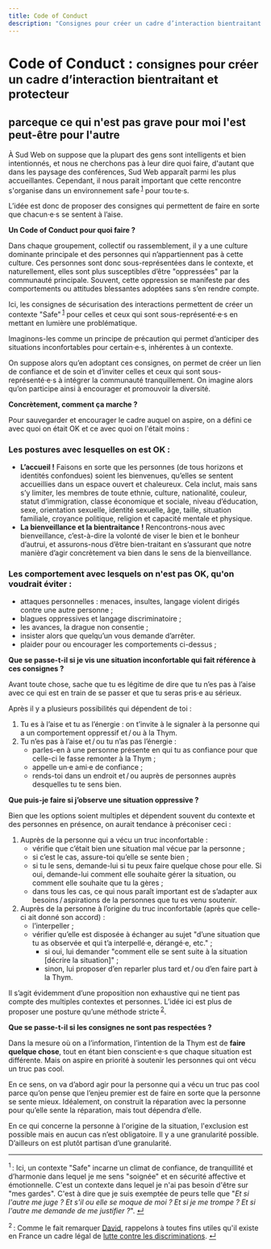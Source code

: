 ```yaml
--- 
title: Code of Conduct
description: "Consignes pour créer un cadre d’interaction bientraitant et protecteur"
---
```


<div class="wrapper text-left" markdown="1">

# <span lang="en">Code of Conduct</span> : <small>consignes pour créer un cadre d’interaction bientraitant et protecteur</small>
## parceque ce qui n'est pas grave pour moi l'est peut-être pour l'autre

À Sud Web on suppose que la plupart des gens sont intelligents et bien intentionnés, et nous ne cherchons pas à leur dire quoi faire, d'autant que dans les paysage des conférences, Sud Web apparaît parmi les plus accueillantes. Cependant, il nous  parait important que cette rencontre s'organise dans un environnement safe&#8239;<sup><a href="#note1" id="note1-source">1</a></sup> pour tou·te·s.

L’idée est donc de proposer des consignes qui permettent de faire en sorte que chacun·e·s se sentent à l’aise. 

**Un Code of Conduct pour quoi faire ?**

Dans chaque groupement, collectif ou rassemblement, il y a une culture dominante principale et des personnes qui n’appartiennent pas à cette culture. Ces personnes sont donc sous-représentées dans le contexte, et naturellement, elles sont plus susceptibles d’être "oppressées" par la communauté principale. Souvent, cette oppression se manifeste par des comportements ou attitudes blessantes adoptées sans s’en rendre compte.

Ici, les consignes de sécurisation des interactions permettent de créer un contexte "Safe"&#8239;<sup><a href="#note1" id="note1-source">1</a></sup> pour celles et ceux qui sont sous-représenté·e·s en mettant en lumière une problématique.

Imaginons-les comme un principe de précaution qui permet d’anticiper des situations inconfortables pour certain·e·s, inhérentes à un contexte.

On suppose alors qu’en adoptant ces consignes, on permet de créer un lien de confiance et de soin et d’inviter celles et ceux qui sont sous-représenté·e·s à intégrer la communauté tranquillement. On imagine alors qu’on participe ainsi à encourager et promouvoir la diversité.

**Concrètement, comment ça marche ?**

Pour sauvegarder et encourager le cadre auquel on aspire, on a défini ce avec quoi on était OK et ce avec quoi on l'était moins :

### Les postures avec lesquelles on est OK :

* **L’accueil !** Faisons en sorte que les personnes (de tous horizons et identités confondues) soient les bienvenues, qu’elles se sentent accueillies dans un espace ouvert et chaleureux. Cela inclut, mais sans s’y limiter, les membres de toute ethnie, culture, nationalité, couleur, statut d’immigration, classe économique et sociale, niveau d’éducation, sexe, orientation sexuelle, identité sexuelle, âge, taille, situation familiale, croyance politique, religion et capacité mentale et physique.
* **La bienveillance et la bientraitance !** Rencontrons-nous avec bienveillance, c’est-à-dire la volonté de viser le bien et le bonheur d’autrui, et assurons-nous d’être bien-traitant en s’assurant que notre manière d’agir concrètement va bien dans le sens de la bienveillance.

### Les comportement avec lesquels on n'est pas OK, qu'on voudrait éviter :

* attaques personnelles : menaces, insultes, langage violent dirigés contre une autre personne ;
* blagues oppressives et langage discriminatoire ;
* les avances, la drague non consentie ;
* insister alors que quelqu’un vous demande d’arrêter.
* plaider pour ou encourager les comportements ci-dessus ;

**Que se passe-t-il si je vis une situation inconfortable qui fait référence à ces consignes ?**

Avant toute chose, sache que tu es légitime de dire que tu n’es pas à l’aise avec ce qui est en train de se passer et que tu seras pris·e au sérieux.

Après il y a plusieurs possibilités qui dépendent de toi : 

1. Tu es à l’aise et tu as l’énergie : on t’invite à le signaler à la personne qui a un comportement oppressif et&#8239;/&#8239;ou à la Thym.
2. Tu n’es pas à l’aise et&#8239;/&#8239;ou tu n’as pas l’énergie :
    * parles-en à une personne présente en qui tu as confiance pour que celle-ci le fasse remonter à la Thym ;
    * appelle un·e ami·e de confiance ;
    * rends-toi dans un endroit et&#8239;/&#8239;ou auprès de personnes auprès desquelles tu te sens bien.

**Que puis-je faire si j’observe une situation oppressive ?**

Bien que les options soient multiples et dépendent souvent du contexte et des personnes en présence, on aurait tendance à préconiser ceci : 

1. Auprès de la personne qui a vécu un truc inconfortable : 
    * vérifie que c’était bien une situation mal vécue par la personne ;
    * si c’est le cas, assure-toi qu’elle se sente bien ;
    * si tu le sens, demande-lui si tu peux faire quelque chose pour elle. Si oui, demande-lui comment elle souhaite gérer la situation, ou comment elle souhaite que tu la gères ;
    * dans tous les cas, ce qui nous paraît important est de s’adapter aux besoins&#8239;/&#8239;aspirations de la personnes que tu es venu soutenir.
2. Auprès de la personne à l’origine du truc inconfortable (après que celle-ci ait donné son accord) : 
    * l’interpeller ;
    * vérifier qu’elle est disposée à échanger au sujet "d’une situation que tu as observée et qui t’a interpellé·e, dérangé·e, etc." ;
        * si oui, lui demander "comment elle se sent suite à la situation [décrire la situation]" ;
        * sinon, lui proposer d’en reparler plus tard et&#8239;/&#8239;ou d’en faire part à la Thym.

Il s’agit évidemment d’une proposition non exhaustive qui ne tient pas compte des multiples contextes et personnes. L’idée ici est plus de proposer une posture qu’une méthode stricte&#8239;<sup><a href="#note2" id="note2-source">2</a></sup>.

**Que se passe-t-il si les consignes ne sont pas respectées ?**

Dans la mesure où on a l’information, l’intention de la Thym est de **faire quelque chose**, tout en étant bien conscient·e·s que chaque situation est différente. Mais on aspire en priorité à soutenir les personnes qui ont vécu un truc pas cool.

En ce sens, on va d’abord agir pour la personne qui a vécu un truc pas cool parce qu’on pense que l’enjeu premier est de faire en sorte que la personne se sente mieux. Idéalement, on construit la réparation avec la personne pour qu’elle sente la réparation, mais tout dépendra d’elle.

En ce qui concerne la personne à l'origine de la situation, l'exclusion est possible mais en aucun cas n’est obligatoire. Il y a une granularité possible. D’ailleurs on est plutôt partisan d’une granularité.

***

<sup id="note1">1</sup>&#8239;: Ici, un contexte "Safe" incarne un climat de confiance, de tranquillité et d’harmonie dans lequel je me sens "soignée" et en sécurité affective et émotionnelle. C'est un contexte dans lequel je n'ai pas besoin d'être sur "mes gardes". C'est à dire que je suis exemptée de peurs telle que "*Et si l'autre me juge ? Et s'il ou elle se moque de moi ? Et si je me trompe ? Et si l'autre me demande de me justifier ?*". <a href="#note1-source">↵</a>

<sup id="note2">2</sup>&#8239;: Comme le fait remarquer [David](https://larlet.fr/david/stream/2018/01/12/), rappelons à toutes fins utiles qu'il existe en France un cadre légal de [lutte contre les discriminations](https://www.legifrance.gouv.fr/affichSarde.do?reprise=true&page=1&idSarde=SARDOBJT000007118441). <a href="#note1-source">↵</a>

</div>
